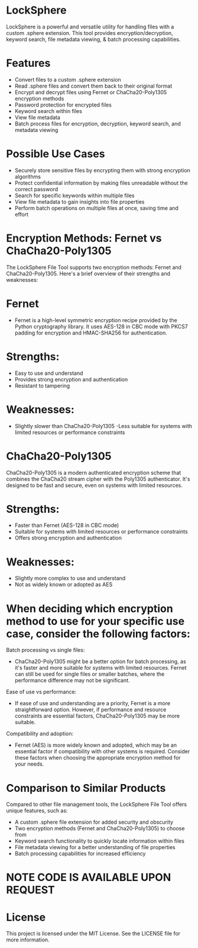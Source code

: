 # LockSphere
LockSphere is a powerful and versatile utility for handling files with a custom .sphere extension. This tool provides encryption/decryption, keyword search, file metadata viewing, & batch processing capabilities.

# Features
  - Convert files to a custom .sphere extension
  - Read .sphere files and convert them back to their original format
  - Encrypt and decrypt files using Fernet or ChaCha20-Poly1305 encryption methods
  - Password protection for encrypted files
  - Keyword search within files
  - View file metadata
  - Batch process files for encryption, decryption, keyword search, and metadata viewing
  
  
 # Possible Use Cases
  - Securely store sensitive files by encrypting them with strong encryption algorithms
  - Protect confidential information by making files unreadable without the correct password
  - Search for specific keywords within multiple files
  - View file metadata to gain insights into file properties
  - Perform batch operations on multiple files at once, saving time and effort
  
  
 # Encryption Methods: Fernet vs ChaCha20-Poly1305
The LockSphere File Tool supports two encryption methods: Fernet and ChaCha20-Poly1305. Here's a brief overview of their strengths and weaknesses:

# Fernet
  - Fernet is a high-level symmetric encryption recipe provided by the Python cryptography library. It uses AES-128 in CBC mode with PKCS7 padding for encryption and HMAC-SHA256 for authentication.

# Strengths:

  - Easy to use and understand
  - Provides strong encryption and authentication
  - Resistant to tampering
# Weaknesses:

  - Slightly slower than ChaCha20-Poly1305
  -Less suitable for systems with limited resources or performance constraints

# ChaCha20-Poly1305
ChaCha20-Poly1305 is a modern authenticated encryption scheme that combines the ChaCha20 stream cipher with the Poly1305 authenticator. It's designed to be fast and secure, even on systems with limited resources.

# Strengths:

  - Faster than Fernet (AES-128 in CBC mode)
  - Suitable for systems with limited resources or performance constraints
  - Offers strong encryption and authentication

# Weaknesses:

  - Slightly more complex to use and understand
  - Not as widely known or adopted as AES

# When deciding which encryption method to use for your specific use case, consider the following factors:

Batch processing vs single files: 
  - ChaCha20-Poly1305 might be a better option for batch processing, as it's faster and more suitable for systems with limited resources. Fernet can still be used for single files or smaller batches, where the performance difference may not be significant.

Ease of use vs performance: 
  - If ease of use and understanding are a priority, Fernet is a more straightforward option. However, if performance and resource constraints are essential factors, ChaCha20-Poly1305 may be more suitable.

Compatibility and adoption: 
  - Fernet (AES) is more widely known and adopted, which may be an essential factor if compatibility with other systems is required.
Consider these factors when choosing the appropriate encryption method for your needs.


# Comparison to Similar Products
  Compared to other file management tools, the LockSphere File Tool offers unique features, such as:
  - A custom .sphere file extension for added security and obscurity
  - Two encryption methods (Fernet and ChaCha20-Poly1305) to choose from
  - Keyword search functionality to quickly locate information within files
  - File metadata viewing for a better understanding of file properties
  - Batch processing capabilities for increased efficiency

# NOTE CODE IS AVAILABLE UPON REQUEST



# License
This project is licensed under the MIT License. See the LICENSE file for more information.
